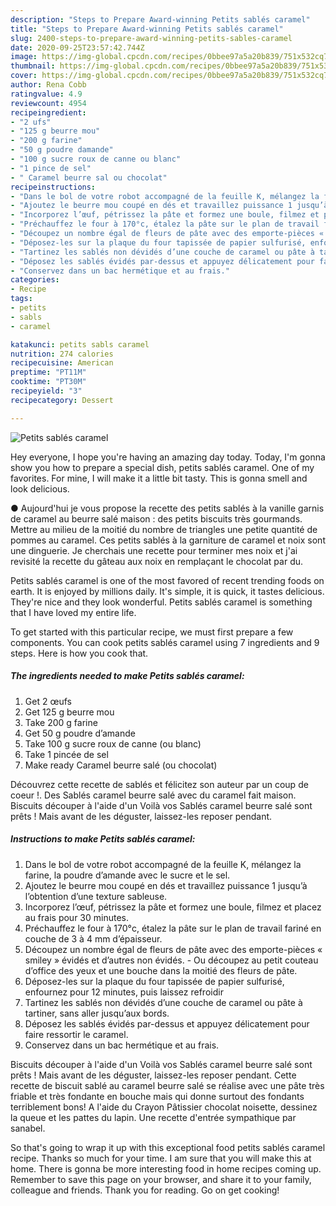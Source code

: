 ```yaml
---
description: "Steps to Prepare Award-winning Petits sablés caramel"
title: "Steps to Prepare Award-winning Petits sablés caramel"
slug: 2400-steps-to-prepare-award-winning-petits-sables-caramel
date: 2020-09-25T23:57:42.744Z
image: https://img-global.cpcdn.com/recipes/0bbee97a5a20b839/751x532cq70/petits-sables-caramel-photo-principale-de-la-recette.jpg
thumbnail: https://img-global.cpcdn.com/recipes/0bbee97a5a20b839/751x532cq70/petits-sables-caramel-photo-principale-de-la-recette.jpg
cover: https://img-global.cpcdn.com/recipes/0bbee97a5a20b839/751x532cq70/petits-sables-caramel-photo-principale-de-la-recette.jpg
author: Rena Cobb
ratingvalue: 4.9
reviewcount: 4954
recipeingredient:
- "2 ufs"
- "125 g beurre mou"
- "200 g farine"
- "50 g poudre damande"
- "100 g sucre roux de canne ou blanc"
- "1 pince de sel"
- " Caramel beurre sal ou chocolat"
recipeinstructions:
- "Dans le bol de votre robot accompagné de la feuille K, mélangez la farine, la poudre d’amande avec le sucre et le sel."
- "Ajoutez le beurre mou coupé en dés et travaillez puissance 1 jusqu’à l’obtention d’une texture sableuse."
- "Incorporez l’œuf, pétrissez la pâte et formez une boule, filmez et placez au frais pour 30 minutes."
- "Préchauffez le four à 170°c, étalez la pâte sur le plan de travail fariné en couche de 3 à 4 mm d’épaisseur."
- "Découpez un nombre égal de fleurs de pâte avec des emporte-pièces « smiley » évidés et d’autres non évidés. Ou découpez au petit couteau d’office des yeux et une bouche dans la moitié des fleurs de pâte."
- "Déposez-les sur la plaque du four tapissée de papier sulfurisé, enfournez pour 12 minutes, puis laissez refroidir"
- "Tartinez les sablés non dévidés d’une couche de caramel ou pâte à tartiner, sans aller jusqu’aux bords."
- "Déposez les sablés évidés par-dessus et appuyez délicatement pour faire ressortir le caramel."
- "Conservez dans un bac hermétique et au frais."
categories:
- Recipe
tags:
- petits
- sabls
- caramel

katakunci: petits sabls caramel 
nutrition: 274 calories
recipecuisine: American
preptime: "PT11M"
cooktime: "PT30M"
recipeyield: "3"
recipecategory: Dessert

---
```



![Petits sablés caramel](https://img-global.cpcdn.com/recipes/0bbee97a5a20b839/751x532cq70/petits-sables-caramel-photo-principale-de-la-recette.jpg)

Hey everyone, I hope you're having an amazing day today. Today, I'm gonna show you how to prepare a special dish, petits sablés caramel. One of my favorites. For mine, I will make it a little bit tasty. This is gonna smell and look delicious.

● Aujourd&#39;hui je vous propose la recette des petits sablés à la vanille garnis de caramel au beurre salé maison : des petits biscuits très gourmands. Mettre au milieu de la moitié du nombre de triangles une petite quantité de pommes au caramel. Ces petits sablés à la garniture de caramel et noix sont une dinguerie. Je cherchais une recette pour terminer mes noix et j&#39;ai revisité la recette du gâteau aux noix en remplaçant le chocolat par du.

Petits sablés caramel is one of the most favored of recent trending foods on earth. It is enjoyed by millions daily. It's simple, it is quick, it tastes delicious. They're nice and they look wonderful. Petits sablés caramel is something that I have loved my entire life.


To get started with this particular recipe, we must first prepare a few components. You can cook petits sablés caramel using 7 ingredients and 9 steps. Here is how you cook that.

<!--inarticleads1-->

##### The ingredients needed to make Petits sablés caramel:

1. Get 2 œufs
1. Get 125 g beurre mou
1. Take 200 g farine
1. Get 50 g poudre d’amande
1. Take 100 g sucre roux de canne (ou blanc)
1. Take 1 pincée de sel
1. Make ready  Caramel beurre salé (ou chocolat)


Découvrez cette recette de sablés et félicitez son auteur par un coup de coeur !. Des Sablés caramel beurre salé avec du caramel fait maison. Biscuits découper à l&#39;aide d&#39;un Voilà vos Sablés caramel beurre salé sont prêts ! Mais avant de les déguster, laissez-les reposer pendant. 

<!--inarticleads2-->

##### Instructions to make Petits sablés caramel:

1. Dans le bol de votre robot accompagné de la feuille K, mélangez la farine, la poudre d’amande avec le sucre et le sel.
1. Ajoutez le beurre mou coupé en dés et travaillez puissance 1 jusqu’à l’obtention d’une texture sableuse.
1. Incorporez l’œuf, pétrissez la pâte et formez une boule, filmez et placez au frais pour 30 minutes.
1. Préchauffez le four à 170°c, étalez la pâte sur le plan de travail fariné en couche de 3 à 4 mm d’épaisseur.
1. Découpez un nombre égal de fleurs de pâte avec des emporte-pièces « smiley » évidés et d’autres non évidés. - Ou découpez au petit couteau d’office des yeux et une bouche dans la moitié des fleurs de pâte.
1. Déposez-les sur la plaque du four tapissée de papier sulfurisé, enfournez pour 12 minutes, puis laissez refroidir
1. Tartinez les sablés non dévidés d’une couche de caramel ou pâte à tartiner, sans aller jusqu’aux bords.
1. Déposez les sablés évidés par-dessus et appuyez délicatement pour faire ressortir le caramel.
1. Conservez dans un bac hermétique et au frais.


Biscuits découper à l&#39;aide d&#39;un Voilà vos Sablés caramel beurre salé sont prêts ! Mais avant de les déguster, laissez-les reposer pendant. Cette recette de biscuit sablé au caramel beurre salé se réalise avec une pâte très friable et très fondante en bouche mais qui donne surtout des fondants terriblement bons! A l&#39;aide du Crayon Pâtissier chocolat noisette, dessinez la queue et les pattes du lapin. Une recette d&#39;entrée sympathique par sanabel. 

So that's going to wrap it up with this exceptional food petits sablés caramel recipe. Thanks so much for your time. I am sure that you will make this at home. There is gonna be more interesting food in home recipes coming up. Remember to save this page on your browser, and share it to your family, colleague and friends. Thank you for reading. Go on get cooking!
